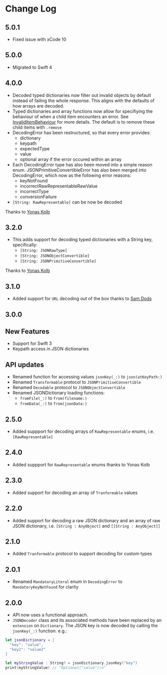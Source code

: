 # Change Log

## 5.0.1

- Fixed issue with xCode 10

## 5.0.0

- Migrated to Swift 4

## 4.0.0

- Decoded typed dictionaries now filter out invalid objects by default instead of failing the whole response. This aligns with the defaults of how arrays are decoded.
- Typed dictionaries and array functions now allow for specifiying the behaviour of when a child item encounters an error. See [InvalidItemBehaviour](Readme.md#InvalidItemBehaviour) for more details. The default is to remove these child items with `.remove`
- DecodingError has been restructured, so that every error provides:
	- dictionary
	- keypath
	- expectedType
	- value
	- optional array if the error occured within an array
- Each DecodingError type has also been moved into a simple reason enum. JSONPrimitiveConvertibleError has also been merged into DecodingError, which now as the following error reasons:
	- keyNotFound
	- incorrectRawRepresentableRawValue
	- incorrectType
	- conversionFailure
- `[String: RawRepresentable]` can be now be decoded

Thanks to [Yonas Kolb](https://github.com/yonaskolb)

## 3.2.0

- This adds support for decoding typed dictionaries with a String key, specifically:
	- `[String: JSONRawType]`
	- `[String: JSONObjectConvertible]`
	- `[String: JSONPrimitiveConvertible]`

Thanks to [Yonas Kolb](https://github.com/yonaskolb)

## 3.1.0

- Added support for `URL` decoding out of the box thanks to [Sam Dods](https://github.com/samdods)

## 3.0.0

## New Features
- Support for Swift 3
- Keypath access in JSON dictionaries

## API updates
- Renamed function for accessing values `jsonKey(_:)` to `json(atKeyPath:)`
- Renamed `Transformable` protocol to `JSONPrimitiveConvertible`
- Renamed `Decodable` protocol to `JSONObjectConvertible`
- Renamed JSONDictionary loading functions:
	-  `fromFile(_:)` to `from(filename:)`
	-  `fromData(_:)` to `from(jsonData:)`

## 2.5.0

- Added suppport for decoding arrays of `RawRepresentable` enums, i.e. `[RawRepresentable]`

## 2.4.0

- Added suppport for `RawRepresentable` enums thanks to Yonas Kolb

## 2.3.0

- Added support for decoding an array of `Tranformable` values

## 2.2.0

- Added support for decoding a raw JSON dictionary and an array of raw JSON dictionary, i.e. `[String : AnyObject]` and `[[String : AnyObject]]`

## 2.1.0

- Added `Tranformable` protocol to support decoding for custom types

## 2.0.1

- Renamed `MandatoryLiteral` enum in `DecodingError` to `MandatoryKeyNotFound` for clarity

## 2.0.0

- API now uses a functional approach.
- `JSONDecoder` class and its associated methods have been replaced by an `extension` on `Dictionary`. The JSON key is now decoded by calling the `jsonKey(_:)` function. e.g.:

```swift
let jsonDictionary = [
  "key": "value",
  "key2": "value2"
]

let myStringValue : String? = jsonDictionary.jsonKey("key")
print(myStringValue) // "Optional("value")\n"
```
